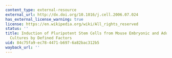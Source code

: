 ```yaml
---
content_type: external-resource
external_url: http://dx.doi.org/10.1016/j.cell.2006.07.024
has_external_license_warning: true
license: https://en.wikipedia.org/wiki/All_rights_reserved
status: ''
title: Induction of Pluripotent Stem Cells from Mouse Embryonic and Adult Fibroblast
  Cultures by Defined Factors
uid: 84c75fa9-ec78-4471-b697-6a82bac312b5
wayback_url: ''
---
```

